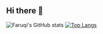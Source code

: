 ## Hi there 👋

![Faruqi's GitHub stats](https://github-readme-stats.vercel.app/api?username=faruqii&show_icons=true&theme=transparent)
[![Top Langs](https://github-readme-stats.vercel.app/api/top-langs/?username=faruqii&layout=donut)](https://github.com/faruqii/github-readme-stats)

